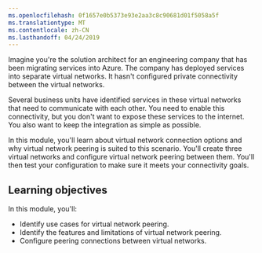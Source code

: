 ```yaml
---
ms.openlocfilehash: 0f1657e0b5373e93e2aa3c8c90681d01f5058a5f
ms.translationtype: MT
ms.contentlocale: zh-CN
ms.lasthandoff: 04/24/2019
---
```

Imagine you're the solution architect for an engineering company that has been migrating services into Azure. The company has deployed services into separate virtual networks. It hasn't configured private connectivity between the virtual networks. 

Several business units have identified services in these virtual networks that need to communicate with each other. You need to enable this connectivity, but you don't want to expose these services to the internet. You also want to keep the integration as simple as possible.

In this module, you'll learn about virtual network connection options and why virtual network peering is suited to this scenario. You'll create three virtual networks and configure virtual network peering between them. You'll then test your configuration to make sure it meets your connectivity goals.

## <a name="learning-objectives"></a>Learning objectives

In this module, you'll:

- Identify use cases for virtual network peering.
- Identify the features and limitations of virtual network peering.
- Configure peering connections between virtual networks.